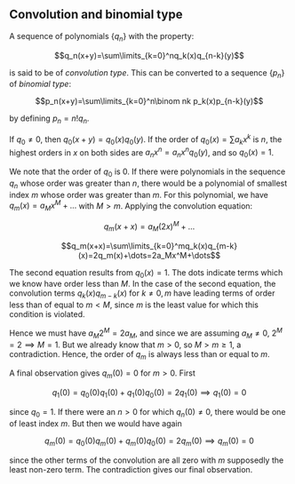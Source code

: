 ## Convolution and binomial type

A sequence of polynomials $\{q_n\}$ with the property:

$$q_n(x+y)=\sum\limits_{k=0}^nq_k(x)q_{n-k}(y)$$

is said to be of _convolution type_. This can be converted to a sequence $\{p_n\}$ of _binomial type_:

$$p_n(x+y)=\sum\limits_{k=0}^n\binom nk p_k(x)p_{n-k}(y)$$

by defining $p_n=n!q_n$.

If $q_0\ne0$, then $q_0(x+y)=q_0(x)q_0(y)$. If the order of $q_0(x)=\sum a_kx^k$ is $n$, the highest orders in $x$ on both sides are $a_nx^n=a_nx^nq_0(y)$, and so $q_0(x)=1$.

We note that the order of $q_0$ is 0. If there were polynomials in the sequence $q_n$ whose order was greater than $n$, there would be a polynomial of smallest index $m$ whose order was greater than $m$. For this polynomial, we have $q_m(x)=a_Mx^M+\dots$ with $M>m$. Applying the convolution equation:

$$q_m(x+x)=a_M(2x)^M+\dots$$

$$q_m(x+x)=\sum\limits_{k=0}^mq_k(x)q_{m-k}(x)=2q_m(x)+\dots=2a_Mx^M+\dots$$

The second equation results from $q_0(x)=1$. The dots indicate terms which we know have order less than $M$. In the case of the second equation, the convolution terms $q_k(x)q_{m-k}(x)$ for $k\ne0,m$ have leading terms of order less than of equal to $m\lt M$, since $m$ is the least value for which this condition is violated.

Hence we must have $a_M2^M=2a_M$, and since we are assuming $a_M\ne0$, $2^M=2\implies M=1$. But we already know that $m>0$, so $M>m\ge1$, a contradiction. Hence, the order of $q_m$ is always less than or equal to $m$.

A final observation gives $q_m(0)=0$ for $m>0$. First 

$$q_1(0)=q_0(0)q_1(0)+q_1(0)q_0(0)=2q_1(0)\implies q_1(0)=0$$


since $q_0=1$. If there were an $n>0$ for which $q_n(0)\ne0$, there would be one of least index $m$. But then we would have again

$$q_m(0)=q_0(0)q_m(0)+q_m(0)q_0(0)=2q_m(0)\implies q_m(0)=0$$

since the other terms of the convolution are all zero with $m$ supposedly the least non-zero term. The contradiction gives our final observation.